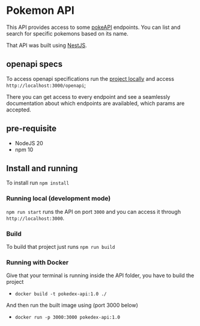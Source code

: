 # Pokemon API

This API provides access to some [pokeAPI](https://pokeapi.co/) endpoints.
You can list and search for specific pokemons based on its name.

That API was built using [NestJS](https://docs.nestjs.com/).

## openapi specs

To access openapi specifications run the [project locally](#running-local-development-mode) and access `http://localhost:3000/openapi`;

There you can get access to every endpoint and see a seamlessly documentation about
which endpoints are availabled, which params are accepted.


## pre-requisite

- NodeJS 20
- npm 10

## Install and running

To install run `npm install`

### Running local (development mode)

`npm run start` runs the API on port `3000` and you can access it through `http://localhost:3000`.

### Build

To build that project just runs `npm run build`


### Running with Docker

Give that your terminal is running inside the API folder, you have to build the project

- `docker build -t pokedex-api:1.0 ./`

And then run the built image using (port 3000 below)

- `docker run -p 3000:3000 pokedex-api:1.0`